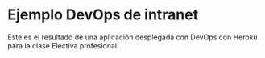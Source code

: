# Ejemplo DevOps de intranet

Este es el resultado de una aplicación desplegada con DevOps con Heroku para la clase Electiva profesional.
